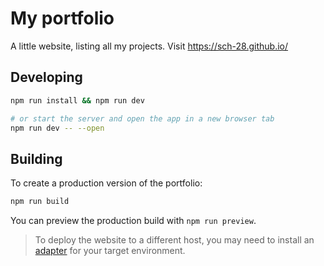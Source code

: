 # My portfolio

A little website, listing all my projects. Visit https://sch-28.github.io/

## Developing

```bash
npm run install && npm run dev

# or start the server and open the app in a new browser tab
npm run dev -- --open
```

## Building

To create a production version of the portfolio:

```bash
npm run build
```

You can preview the production build with `npm run preview`.

> To deploy the website to a different host, you may need to install an [adapter](https://kit.svelte.dev/docs/adapters) for your target environment.
